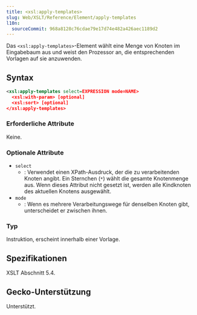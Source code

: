 ```yaml
---
title: <xsl:apply-templates>
slug: Web/XSLT/Reference/Element/apply-templates
l10n:
  sourceCommit: 968a8128c76cdae79e17d74e482a426aec1189d2
---
```


Das `<xsl:apply-templates>`-Element wählt eine Menge von Knoten im Eingabebaum aus und weist den Prozessor an, die entsprechenden Vorlagen auf sie anzuwenden.

## Syntax

```xml
<xsl:apply-templates select=EXPRESSION mode=NAME>
  <xsl:with-param> [optional]
  <xsl:sort> [optional]
</xsl:apply-templates>
```

### Erforderliche Attribute

Keine.

### Optionale Attribute

- `select`
  - : Verwendet einen XPath-Ausdruck, der die zu verarbeitenden Knoten angibt. Ein Sternchen (`*`) wählt die gesamte Knotenmenge aus. Wenn dieses Attribut nicht gesetzt ist, werden alle Kindknoten des aktuellen Knotens ausgewählt.
- `mode`
  - : Wenn es mehrere Verarbeitungswege für denselben Knoten gibt, unterscheidet er zwischen ihnen.

### Typ

Instruktion, erscheint innerhalb einer Vorlage.

## Spezifikationen

XSLT Abschnitt 5.4.

## Gecko-Unterstützung

Unterstützt.
